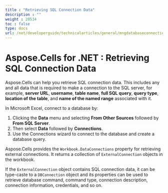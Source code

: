 ```yaml
---
title : "Retrieving SQL Connection Data" 
description : "" 
weight : 20534 
toc : false
type: docs
url: /net/developerguide/technicalarticles/general/mngdatabaseconnections/retrieving+sql+connection+data/
---
```


# Aspose.Cells for .NET : Retrieving SQL Connection Data


Aspose.Cells can help you retrieve SQL connection data. This includes any and all data that is required to make a connection to the SQL server, for example, **server URL**, **username**, **table name**, **full SQL query**, **query type**, **location of the table**, and **name of the named range** associated with it.

In Microsoft Excel, connect to a database by:

1.  Clicking the **Data** menu and selecting **From Other Sources** followed by **From SQL Server**.
2.  Then select **Data** followed by **Connections**.
3.  Use the Connections wizard to connect to the database and create a database query.

Aspose.Cells provides the `Workbook.DataConnections` property for retrieving external connections. It returns a collection of `ExternalConnection` objects in the workbook.

If the `ExternalConnection` object contains SQL connection data, it can be type-caste to a `DBConnection` object and its properties can be used to retrieve database command, command type, connection description, connection information, credentials, and so on.

